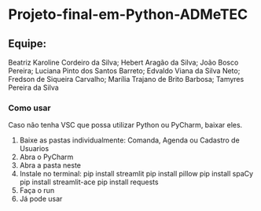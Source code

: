 # Projeto-final-em-Python-ADMeTEC

## Equipe:
Beatriz Karoline Cordeiro da Silva;
Hebert Aragão da Silva;
João Bosco Pereira;
Luciana Pinto dos Santos Barreto;
Edvaldo Viana da Silva Neto;
Fredson de Siqueira Carvalho;
Marília Trajano de Brito Barbosa;
Tamyres Pereira da Silva

### Como usar
Caso não tenha VSC que possa utilizar Python ou PyCharm, baixar eles.

1. Baixe as pastas individualmente: Comanda, Agenda ou Cadastro de Usuarios
2. Abra o PyCharm
3. Abra a pasta neste
4. Instale no terminal:
pip install streamlit
pip install pillow
pip install spaCy
pip install streamlit-ace
pip install requests
5. Faça o run
6. Já pode usar
